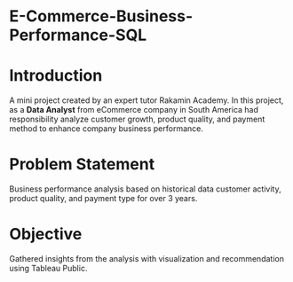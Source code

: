 # E-Commerce-Business-Performance-SQL
# Introduction
A mini project created by an expert tutor Rakamin Academy. In this project, as a <b>Data Analyst</b> from eCommerce company in South America had responsibility analyze customer growth, product quality, and payment method to enhance company business performance.
# Problem Statement
Business performance analysis based on historical data customer activity, product quality, and payment type for over 3 years.
# Objective
Gathered insights from the analysis with visualization and recommendation using Tableau Public.
